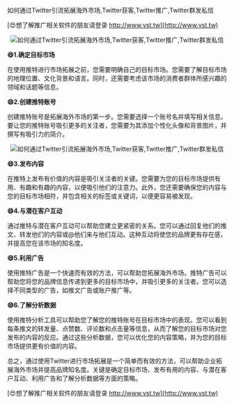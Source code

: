 如何通过Twitter引流拓展海外市场,Twitter获客,Twitter推广,Twitter群发私信

[😍想了解推广相关软件的朋友请登录 http://www.vst.tw](http://www.vst.tw)

 <center><img src="https://vst.tw/MP4/tuiguang/png/2.png" alt="如何通过Twitter引流拓展海外市场,Twitter获客,Twitter推广,Twitter群发私信"></center>

**😄1.确定目标市场**

在使用推特进行市场拓展之前，您需要明确自己的目标市场。您需要了解目标市场的地理位置、文化背景和语言。同时，还需要考虑该市场的消费者群体所感兴趣的领域和话题等信息。

**😄2.创建推特账号**

创建推特账号是拓展海外市场的第一步。您需要选择一个账号名并填写相关信息。要让您的推特账号吸引更多的关注者，您需要为其添加个性化头像和背景图片，并撰写有吸引力的简介。

 <center><img src="https://vst.tw/MP4/tuiguang/png/1.png" alt="如何通过Twitter引流拓展海外市场,Twitter获客,Twitter推广,Twitter群发私信"></center>

**😄3.发布内容**

在推特上发布有价值的内容是吸引关注者的关键。您需要为您的目标市场提供有用、有趣和有趣的内容，以便吸引他们的注意力。此外，您还需要确保您的内容与您的目标市场相符，并包含相关的标签或关键词，以便更容易被发现。

**😄4.与潜在客户互动**

通过推特与潜在客户互动可以帮助您建立更紧密的关系。您可以通过回复他们的推文、转发他们的内容或@他们来与他们互动。这种互动将使您的品牌更有存在感，并提高您在该市场的知名度。

**😄5.利用广告**

使用推特广告是一个快速而有效的方法，可以帮助您拓展海外市场。推特广告可以帮助您将您的品牌信息传递到更多的目标市场中，并吸引更多的关注者。您可以选择不同类型的广告，如推文广告或账户推广等。

**😄6.了解分析数据**

使用推特分析工具可以帮助您了解您的推特账号在目标市场中的表现。您可以看到每条推文的转发量、点赞数、评论数和点击量等信息，从而了解您的目标市场对您发布的内容的反应。通过这些分析数据，您可以优化您的内容策略，并为您的目标市场提供更有价值的内容。

总之，通过使用Twitter进行市场拓展是一个简单而有效的方法，可以帮助企业拓展海外市场并提高品牌知名度。关键是确定目标市场、发布有用的内容、与潜在客户互动、利用广告和了解分析数据等方面的策略。

[😍想了解推广相关软件的朋友请登录 http://www.vst.tw](http://www.vst.tw)




